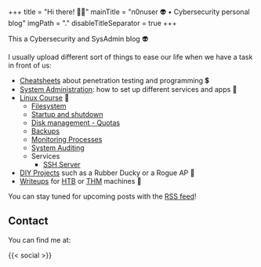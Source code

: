 +++
title = "Hi there! 👨‍💻"
mainTitle = "n0nuser 👽 • Cybersecurity personal blog"
imgPath = "."
disableTitleSeparator = true
+++

<!-- ![Spongebob Happy](https://media.tenor.com/images/6d2f936160eb65153b72f0bcd74dca82/tenor.gif) -->

<!-- ![Cat programming](programmingCat.gif) -->

This a Cybersecurity and SysAdmin blog 👽️

I usually upload different sort of things to ease our life when we have a task in front of us:

* [Cheatsheets](tags/cheatsheet/) about penetration testing and programming 💲
* [System Administration](tags/sysadmin): how to set up different services and apps 📄
* [Linux Course](tags/linux) 🐧
  * [Filesystem](posts/linux_filesystem)
  * [Startup and shutdown](posts/linux_startup)
  <!--* [User and group management](posts/linux_users)-->
  * [Disk management - Quotas](posts/linux_diskmanagement)
  * [Backups](posts/linux_backup)
  * [Monitoring Processes](posts/linux_processes)
  * [System Auditing](posts/linux_audit)
  <!--* [Security](posts/linux_security)-->
  * Services
    * [SSH Server](posts/ssh)
  <!--  * [Apache HTTP Server](posts/apache)-->
  <!--  * [MariaDB Database](posts/mariadb)-->
  <!--  * [Postfix & Dovecot - Email Server](posts/email)-->
* [DIY Projects](tags/projects) such as a Rubber Ducky or a Rogue AP 🔨
* [Writeups](writeups) for [HTB](writeups/htb) or [THM](writeups/thm) machines 👹

You can stay tuned for upcoming posts with the [RSS feed](index.xml)!

## Contact

You can find me at:

{{< social >}}
